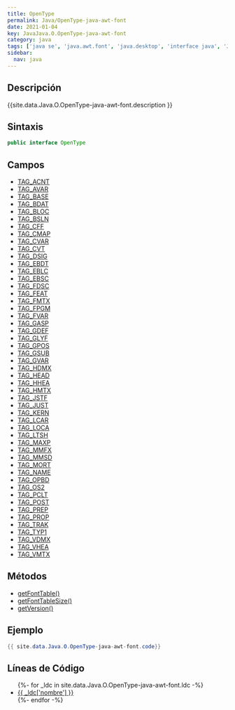 ```yaml
---
title: OpenType
permalink: Java/OpenType-java-awt-font
date: 2021-01-04
key: JavaJava.O.OpenType-java-awt-font
category: java
tags: ['java se', 'java.awt.font', 'java.desktop', 'interface java', 'Java 1.0']
sidebar: 
  nav: java
---
```


## Descripción
{{site.data.Java.O.OpenType-java-awt-font.description }}

## Sintaxis
~~~java
public interface OpenType
~~~

## Campos
* [TAG_ACNT](/Java/OpenType-java-awt-font/TAG_ACNT)
* [TAG_AVAR](/Java/OpenType-java-awt-font/TAG_AVAR)
* [TAG_BASE](/Java/OpenType-java-awt-font/TAG_BASE)
* [TAG_BDAT](/Java/OpenType-java-awt-font/TAG_BDAT)
* [TAG_BLOC](/Java/OpenType-java-awt-font/TAG_BLOC)
* [TAG_BSLN](/Java/OpenType-java-awt-font/TAG_BSLN)
* [TAG_CFF](/Java/OpenType-java-awt-font/TAG_CFF)
* [TAG_CMAP](/Java/OpenType-java-awt-font/TAG_CMAP)
* [TAG_CVAR](/Java/OpenType-java-awt-font/TAG_CVAR)
* [TAG_CVT](/Java/OpenType-java-awt-font/TAG_CVT)
* [TAG_DSIG](/Java/OpenType-java-awt-font/TAG_DSIG)
* [TAG_EBDT](/Java/OpenType-java-awt-font/TAG_EBDT)
* [TAG_EBLC](/Java/OpenType-java-awt-font/TAG_EBLC)
* [TAG_EBSC](/Java/OpenType-java-awt-font/TAG_EBSC)
* [TAG_FDSC](/Java/OpenType-java-awt-font/TAG_FDSC)
* [TAG_FEAT](/Java/OpenType-java-awt-font/TAG_FEAT)
* [TAG_FMTX](/Java/OpenType-java-awt-font/TAG_FMTX)
* [TAG_FPGM](/Java/OpenType-java-awt-font/TAG_FPGM)
* [TAG_FVAR](/Java/OpenType-java-awt-font/TAG_FVAR)
* [TAG_GASP](/Java/OpenType-java-awt-font/TAG_GASP)
* [TAG_GDEF](/Java/OpenType-java-awt-font/TAG_GDEF)
* [TAG_GLYF](/Java/OpenType-java-awt-font/TAG_GLYF)
* [TAG_GPOS](/Java/OpenType-java-awt-font/TAG_GPOS)
* [TAG_GSUB](/Java/OpenType-java-awt-font/TAG_GSUB)
* [TAG_GVAR](/Java/OpenType-java-awt-font/TAG_GVAR)
* [TAG_HDMX](/Java/OpenType-java-awt-font/TAG_HDMX)
* [TAG_HEAD](/Java/OpenType-java-awt-font/TAG_HEAD)
* [TAG_HHEA](/Java/OpenType-java-awt-font/TAG_HHEA)
* [TAG_HMTX](/Java/OpenType-java-awt-font/TAG_HMTX)
* [TAG_JSTF](/Java/OpenType-java-awt-font/TAG_JSTF)
* [TAG_JUST](/Java/OpenType-java-awt-font/TAG_JUST)
* [TAG_KERN](/Java/OpenType-java-awt-font/TAG_KERN)
* [TAG_LCAR](/Java/OpenType-java-awt-font/TAG_LCAR)
* [TAG_LOCA](/Java/OpenType-java-awt-font/TAG_LOCA)
* [TAG_LTSH](/Java/OpenType-java-awt-font/TAG_LTSH)
* [TAG_MAXP](/Java/OpenType-java-awt-font/TAG_MAXP)
* [TAG_MMFX](/Java/OpenType-java-awt-font/TAG_MMFX)
* [TAG_MMSD](/Java/OpenType-java-awt-font/TAG_MMSD)
* [TAG_MORT](/Java/OpenType-java-awt-font/TAG_MORT)
* [TAG_NAME](/Java/OpenType-java-awt-font/TAG_NAME)
* [TAG_OPBD](/Java/OpenType-java-awt-font/TAG_OPBD)
* [TAG_OS2](/Java/OpenType-java-awt-font/TAG_OS2)
* [TAG_PCLT](/Java/OpenType-java-awt-font/TAG_PCLT)
* [TAG_POST](/Java/OpenType-java-awt-font/TAG_POST)
* [TAG_PREP](/Java/OpenType-java-awt-font/TAG_PREP)
* [TAG_PROP](/Java/OpenType-java-awt-font/TAG_PROP)
* [TAG_TRAK](/Java/OpenType-java-awt-font/TAG_TRAK)
* [TAG_TYP1](/Java/OpenType-java-awt-font/TAG_TYP1)
* [TAG_VDMX](/Java/OpenType-java-awt-font/TAG_VDMX)
* [TAG_VHEA](/Java/OpenType-java-awt-font/TAG_VHEA)
* [TAG_VMTX](/Java/OpenType-java-awt-font/TAG_VMTX)

## Métodos
* [getFontTable()](/Java/OpenType-java-awt-font/getFontTable)
* [getFontTableSize()](/Java/OpenType-java-awt-font/getFontTableSize)
* [getVersion()](/Java/OpenType-java-awt-font/getVersion)

## Ejemplo
~~~java
{{ site.data.Java.O.OpenType-java-awt-font.code}}
~~~

## Líneas de Código
<ul>
{%- for _ldc in site.data.Java.O.OpenType-java-awt-font.ldc -%}
   <li>
       <a href="{{_ldc['url'] }}">{{ _ldc['nombre'] }}</a>
   </li>
{%- endfor -%}
</ul>
